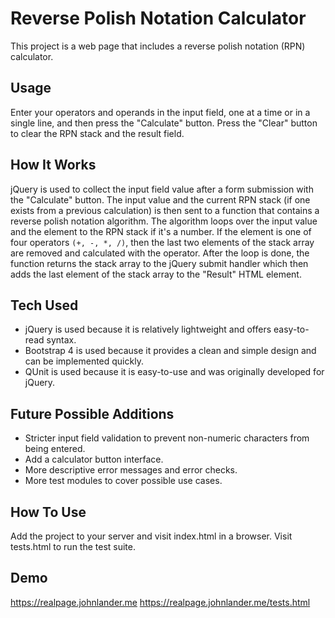 # Reverse Polish Notation Calculator
This project is a web page that includes a reverse polish notation (RPN) calculator.

## Usage
Enter your operators and operands in the input field, one at a time or in a single line, and then press the "Calculate" button. Press the "Clear" button to clear the RPN stack and the result field.

## How It Works
jQuery is used to collect the input field value after a form submission with the "Calculate" button. The input value and the current RPN stack (if one exists from a previous calculation) is then sent to a function that contains a reverse polish notation algorithm. The algorithm loops over the input value and the element to the RPN stack if it's a number. If the element is one of four operators `(+, -, *, /)`, then the last two elements of the stack array are removed and calculated with the operator. After the loop is done, the function returns the stack array to the jQuery submit handler which then adds the last element of the stack array to the "Result" HTML element.

## Tech Used
- jQuery is used because it is relatively lightweight and offers easy-to-read syntax.
- Bootstrap 4 is used because it provides a clean and simple design and can be implemented quickly.
- QUnit is used because it is easy-to-use and was originally developed for jQuery.

## Future Possible Additions
- Stricter input field validation to prevent non-numeric characters from being entered.
- Add a calculator button interface.
- More descriptive error messages and error checks.
- More test modules to cover possible use cases.

## How To Use
Add the project to your server and visit index.html in a browser. Visit tests.html to run the test suite.

## Demo
https://realpage.johnlander.me
https://realpage.johnlander.me/tests.html

